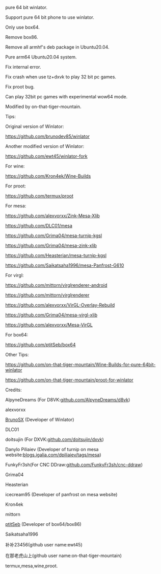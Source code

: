 pure 64 bit winlator.

Support pure 64 bit phone to use winlator.

Only use box64.

Remove box86.

Remove all armhf's deb package in Ubuntu20.04.

Pure arm64 Ubuntu20.04 system.

Fix internal error.

Fix crash when use tz+dxvk to play 32 bit pc games.

Fix proot bug.

Can play 32bit pc games with experimental wow64 mode.

Modified by on-that-tiger-mountain.

Tips:

Original version of Winlator:

https://github.com/brunodev85/winlator

Another modified version of Winlator:

https://github.com/ewt45/winlator-fork

For wine:

https://github.com/Kron4ek/Wine-Builds

For proot:

https://github.com/termux/proot

For mesa:

https://github.com/alexvorxx/Zink-Mesa-Xlib

https://github.com/DLC01/mesa

https://github.com/Grima04/mesa-turnip-kgsl

https://github.com/Grima04/mesa-zink-xlib

https://github.com/Heasterian/mesa-turnip-kgsl

https://github.com/Saikatsaha1996/mesa-Panfrost-G610

For virgl:

https://github.com/mittorn/virglrenderer-android

https://github.com/mittorn/virglrenderer

https://github.com/alexvorxx/VirGL-Overlay-Rebuild

https://github.com/Grima04/mesa-virgl-xlib

https://github.com/alexvorxx/Mesa-VirGL

For box64:

https://github.com/ptitSeb/box64


Other Tips:

https://github.com/on-that-tiger-mountain/Wine-Builds-for-pure-64bit-winlator

https://github.com/on-that-tiger-mountain/proot-for-winlator

Credits:

AlpyneDreams (For D8VK:[github.com/AlpyneDreams/d8vk](https://github.com/AlpyneDreams/d8vk))

alexvorxx

[BrunoSX](https://github.com/brunodev85/winlator) (Developer of Winlator)

DLC01

doitsujin (For DXVK:[github.com/doitsujin/dxvk](https://github.com/doitsujin/dxvk))

Danylo Piliaiev (Developer of  turnip on mesa website:[blogs.igalia.com/dpiliaiev/tags/mesa](https://blogs.igalia.com/dpiliaiev/tags/mesa/))

FunkyFr3sh(For CNC DDraw:[github.com/FunkyFr3sh/cnc-ddraw](https://github.com/FunkyFr3sh/cnc-ddraw))

Grima04

Heasterian

icecream95 (Developer of panfrost on mesa website)

Kron4ek

mittorn

[ptitSeb](https://github.com/ptitSeb/box64) (Developer of box64/box86)

Saikatsaha1996

补补23456(github user name:ewt45)

在那老虎山上(github user name:on-that-tiger-mountain)

termux,mesa,wine,proot.
